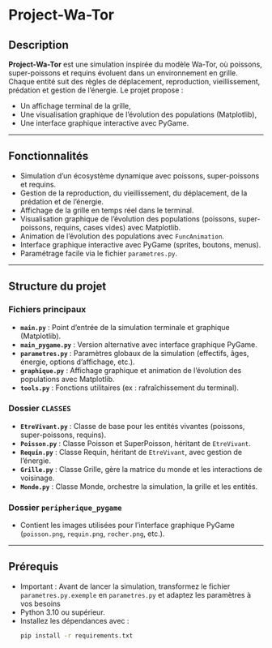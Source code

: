 # Project-Wa-Tor

## Description

**Project-Wa-Tor** est une simulation inspirée du modèle Wa-Tor, où poissons, super-poissons et requins évoluent dans un environnement en grille. Chaque entité suit des règles de déplacement, reproduction, vieillissement, prédation et gestion de l’énergie. Le projet propose :
- Un affichage terminal de la grille,
- Une visualisation graphique de l’évolution des populations (Matplotlib),
- Une interface graphique interactive avec PyGame.

---

## Fonctionnalités

- Simulation d’un écosystème dynamique avec poissons, super-poissons et requins.
- Gestion de la reproduction, du vieillissement, du déplacement, de la prédation et de l’énergie.
- Affichage de la grille en temps réel dans le terminal.
- Visualisation graphique de l’évolution des populations (poissons, super-poissons, requins, cases vides) avec Matplotlib.
- Animation de l’évolution des populations avec `FuncAnimation`.
- Interface graphique interactive avec PyGame (sprites, boutons, menus).
- Paramétrage facile via le fichier `parametres.py`.

---

## Structure du projet

### Fichiers principaux

- **`main.py`** : Point d’entrée de la simulation terminale et graphique (Matplotlib).
- **`main_pygame.py`** : Version alternative avec interface graphique PyGame.
- **`parametres.py`** : Paramètres globaux de la simulation (effectifs, âges, énergie, options d’affichage, etc.).
- **`graphique.py`** : Affichage graphique et animation de l’évolution des populations avec Matplotlib.
- **`tools.py`** : Fonctions utilitaires (ex : rafraîchissement du terminal).

### Dossier `CLASSES`

- **`EtreVivant.py`** : Classe de base pour les entités vivantes (poissons, super-poissons, requins).
- **`Poisson.py`** : Classe Poisson et SuperPoisson, héritant de `EtreVivant`.
- **`Requin.py`** : Classe Requin, héritant de `EtreVivant`, avec gestion de l’énergie.
- **`Grille.py`** : Classe Grille, gère la matrice du monde et les interactions de voisinage.
- **`Monde.py`** : Classe Monde, orchestre la simulation, la grille et les entités.

### Dossier `peripherique_pygame`

- Contient les images utilisées pour l’interface graphique PyGame (`poisson.png`, `requin.png`, `rocher.png`, etc.).

---

## Prérequis

- Important :
Avant de lancer la simulation, transformez le fichier `parametres.py.exemple` en `parametres.py` et adaptez les paramètres à vos besoins
- Python 3.10 ou supérieur.
- Installez les dépendances avec :
  ```bash
  pip install -r requirements.txt